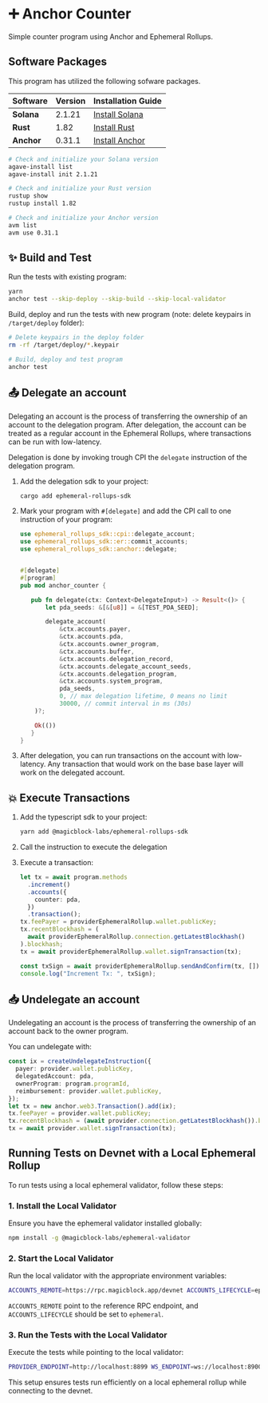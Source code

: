 # ➕ Anchor Counter

Simple counter program using Anchor and Ephemeral Rollups.

## Software Packages

This program has utilized the following sofware packages.

| Software   | Version | Installation Guide                                              |
| ---------- | ------- | --------------------------------------------------------------- |
| **Solana** | 2.1.21  | [Install Solana](https://docs.anza.xyz/cli/install)             |
| **Rust**   | 1.82    | [Install Rust](https://www.rust-lang.org/tools/install)         |
| **Anchor** | 0.31.1  | [Install Anchor](https://www.anchor-lang.com/docs/installation) |

```sh
# Check and initialize your Solana version
agave-install list
agave-install init 2.1.21

# Check and initialize your Rust version
rustup show
rustup install 1.82

# Check and initialize your Anchor version
avm list
avm use 0.31.1
```

## ✨ Build and Test

Run the tests with existing program:

```bash
yarn
anchor test --skip-deploy --skip-build --skip-local-validator
```

Build, deploy and run the tests with new program (note: delete keypairs in `/target/deploy` folder):

```bash
# Delete keypairs in the deploy folder
rm -rf /target/deploy/*.keypair

# Build, deploy and test program
anchor test
```

## 📤 Delegate an account

Delegating an account is the process of transferring the ownership of an account to the delegation program.
After delegation, the account can be treated as a regular account in the Ephemeral Rollups, where transactions can be run with low-latency.

Delegation is done by invoking trough CPI the `delegate` instruction of the delegation program.

1. Add the delegation sdk to your project:

   ```bash
   cargo add ephemeral-rollups-sdk
   ```

2. Mark your program with `#[delegate]` and add the CPI call to one instruction of your program:

   ```rust
   use ephemeral_rollups_sdk::cpi::delegate_account;
   use ephemeral_rollups_sdk::er::commit_accounts;
   use ephemeral_rollups_sdk::anchor::delegate;


   #[delegate]
   #[program]
   pub mod anchor_counter {

      pub fn delegate(ctx: Context<DelegateInput>) -> Result<()> {
          let pda_seeds: &[&[u8]] = &[TEST_PDA_SEED];

          delegate_account(
              &ctx.accounts.payer,
              &ctx.accounts.pda,
              &ctx.accounts.owner_program,
              &ctx.accounts.buffer,
              &ctx.accounts.delegation_record,
              &ctx.accounts.delegate_account_seeds,
              &ctx.accounts.delegation_program,
              &ctx.accounts.system_program,
              pda_seeds,
              0, // max delegation lifetime, 0 means no limit
              30000, // commit interval in ms (30s)
       )?;

       Ok(())
      }
   }
   ```

3. After delegation, you can run transactions on the account with low-latency. Any transaction that would work on the base base layer will work on the delegated account.

## 💥 Execute Transactions

1. Add the typescript sdk to your project:

   ```bash
   yarn add @magicblock-labs/ephemeral-rollups-sdk
   ```

2. Call the instruction to execute the delegation
3. Execute a transaction:

   ```typescript
   let tx = await program.methods
     .increment()
     .accounts({
       counter: pda,
     })
     .transaction();
   tx.feePayer = providerEphemeralRollup.wallet.publicKey;
   tx.recentBlockhash = (
     await providerEphemeralRollup.connection.getLatestBlockhash()
   ).blockhash;
   tx = await providerEphemeralRollup.wallet.signTransaction(tx);

   const txSign = await providerEphemeralRollup.sendAndConfirm(tx, []);
   console.log("Increment Tx: ", txSign);
   ```

## 📥 Undelegate an account

Undelegating an account is the process of transferring the ownership of an account back to the owner program.

You can undelegate with:

```typescript
const ix = createUndelegateInstruction({
  payer: provider.wallet.publicKey,
  delegatedAccount: pda,
  ownerProgram: program.programId,
  reimbursement: provider.wallet.publicKey,
});
let tx = new anchor.web3.Transaction().add(ix);
tx.feePayer = provider.wallet.publicKey;
tx.recentBlockhash = (await provider.connection.getLatestBlockhash()).blockhash;
tx = await provider.wallet.signTransaction(tx);
```

## Running Tests on Devnet with a Local Ephemeral Rollup

To run tests using a local ephemeral validator, follow these steps:

### 1. Install the Local Validator

Ensure you have the ephemeral validator installed globally:

```bash
npm install -g @magicblock-labs/ephemeral-validator
```

### 2. Start the Local Validator

Run the local validator with the appropriate environment variables:

```bash
ACCOUNTS_REMOTE=https://rpc.magicblock.app/devnet ACCOUNTS_LIFECYCLE=ephemeral ephemeral-validator
```

`ACCOUNTS_REMOTE` point to the reference RPC endpoint, and `ACCOUNTS_LIFECYCLE` should be set to `ephemeral`.

### 3. Run the Tests with the Local Validator

Execute the tests while pointing to the local validator:

```bash
PROVIDER_ENDPOINT=http://localhost:8899 WS_ENDPOINT=ws://localhost:8900 anchor test --skip-build --skip-deploy --skip-local-validator
```

This setup ensures tests run efficiently on a local ephemeral rollup while connecting to the devnet.
